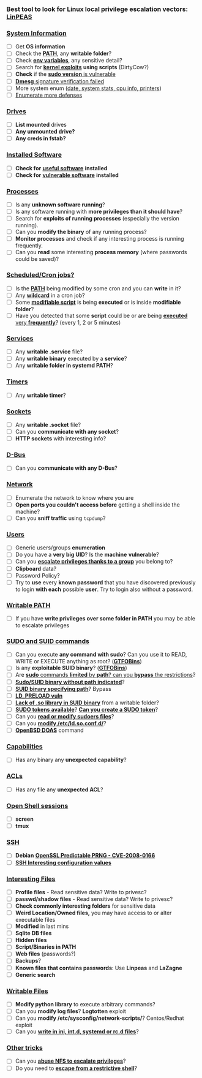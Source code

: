
### **Best tool to look for Linux local privilege escalation vectors:** [**LinPEAS**](https://github.com/carlospolop/privilege-escalation-awesome-scripts-suite/tree/master/linPEAS)

### [System Information](https://book.hacktricks.xyz/linux-hardening/privilege-escalation#system-information)

- [ ]   Get **OS information**
- [ ]   Check the [**PATH**](https://book.hacktricks.xyz/linux-hardening/privilege-escalation#path), any **writable folder**?
- [ ]   Check [**env variables**](https://book.hacktricks.xyz/linux-hardening/privilege-escalation#env-info), any sensitive detail?
- [ ]   Search for [**kernel exploits**](https://book.hacktricks.xyz/linux-hardening/privilege-escalation#kernel-exploits) **using scripts** (DirtyCow?)
- [ ]   **Check** if the [**sudo version** is vulnerable](https://book.hacktricks.xyz/linux-hardening/privilege-escalation#sudo-version)
- [ ]   [**Dmesg** signature verification failed](https://book.hacktricks.xyz/linux-hardening/privilege-escalation#dmesg-signature-verification-failed)
- [ ]   More system enum ([date, system stats, cpu info, printers](https://book.hacktricks.xyz/linux-hardening/privilege-escalation#more-system-enumeration))
- [ ]   [Enumerate more defenses](https://book.hacktricks.xyz/linux-hardening/privilege-escalation#enumerate-possible-defenses)

### [Drives](https://book.hacktricks.xyz/linux-hardening/privilege-escalation#drives)

- [ ]   **List mounted** drives
- [ ]   **Any unmounted drive?**
- [ ]   **Any creds in fstab?**

### [**Installed Software**](https://book.hacktricks.xyz/linux-hardening/privilege-escalation#installed-software)

- [ ]   **Check for** [**useful software**](https://book.hacktricks.xyz/linux-hardening/privilege-escalation#useful-software) **installed**
- [ ]   **Check for** [**vulnerable software**](https://book.hacktricks.xyz/linux-hardening/privilege-escalation#vulnerable-software-installed) **installed**

### [Processes](https://book.hacktricks.xyz/linux-hardening/privilege-escalation#processes)

- [ ]   Is any **unknown software running**?
- [ ]   Is any software running with **more privileges than it should have**?
- [ ]   Search for **exploits of running processes** (especially the version running).
- [ ]   Can you **modify the binary** of any running process?
- [ ]   **Monitor processes** and check if any interesting process is running frequently.
- [ ]   Can you **read** some interesting **process memory** (where passwords could be saved)?

### [Scheduled/Cron jobs?](https://book.hacktricks.xyz/linux-hardening/privilege-escalation#scheduled-jobs)

- [ ]   Is the [**PATH**](https://book.hacktricks.xyz/linux-hardening/privilege-escalation#cron-path) being modified by some cron and you can **write** in it?
- [ ]   Any [**wildcard**](https://book.hacktricks.xyz/linux-hardening/privilege-escalation#cron-using-a-script-with-a-wildcard-wildcard-injection) in a cron job?
- [ ]   Some [**modifiable script**](https://book.hacktricks.xyz/linux-hardening/privilege-escalation#cron-script-overwriting-and-symlink) is being **executed** or is inside **modifiable folder**?
- [ ]   Have you detected that some **script** could be or are being [**executed** very **frequently**](https://book.hacktricks.xyz/linux-hardening/privilege-escalation#frequent-cron-jobs)? (every 1, 2 or 5 minutes)

### [Services](https://book.hacktricks.xyz/linux-hardening/privilege-escalation#services)

- [ ]   Any **writable .service** file?
- [ ]   Any **writable binary** executed by a **service**?
- [ ]   Any **writable folder in systemd PATH**?

### [Timers](https://book.hacktricks.xyz/linux-hardening/privilege-escalation#timers)

- [ ]   Any **writable timer**?

### [Sockets](https://book.hacktricks.xyz/linux-hardening/privilege-escalation#sockets)

- [ ]   Any **writable .socket** file?
- [ ]   Can you **communicate with any socket**?
- [ ]   **HTTP sockets** with interesting info?

### [D-Bus](https://book.hacktricks.xyz/linux-hardening/privilege-escalation#d-bus)

- [ ]   Can you **communicate with any D-Bus**?

### [Network](https://book.hacktricks.xyz/linux-hardening/privilege-escalation#network)

- [ ]   Enumerate the network to know where you are
- [ ]   **Open ports you couldn't access before** getting a shell inside the machine?
- [ ]   Can you **sniff traffic** using `tcpdump`?

### [Users](https://book.hacktricks.xyz/linux-hardening/privilege-escalation#users)

- [ ]   Generic users/groups **enumeration**
- [ ]   Do you have a **very big UID**? Is the **machine** **vulnerable**?
- [ ]   Can you [**escalate privileges thanks to a group**](https://book.hacktricks.xyz/linux-hardening/privilege-escalation/interesting-groups-linux-pe) you belong to?
- [ ]   **Clipboard** data?
- [ ]   Password Policy?
- [ ]   Try to **use** every **known password** that you have discovered previously to login **with each** possible **user**. Try to login also without a password.

### [Writable PATH](https://book.hacktricks.xyz/linux-hardening/privilege-escalation#writable-path-abuses)

- [ ]   If you have **write privileges over some folder in PATH** you may be able to escalate privileges

### [SUDO and SUID commands](https://book.hacktricks.xyz/linux-hardening/privilege-escalation#sudo-and-suid)

- [ ]   Can you execute **any command with sudo**? Can you use it to READ, WRITE or EXECUTE anything as root? ([**GTFOBins**](https://gtfobins.github.io))
- [ ]   Is any **exploitable SUID binary**? ([**GTFOBins**](https://gtfobins.github.io))
- [ ]   Are [**sudo** commands **limited** by **path**? can you **bypass** the restrictions](https://book.hacktricks.xyz/linux-hardening/privilege-escalation#sudo-execution-bypassing-paths)?
- [ ]   [**Sudo/SUID binary without path indicated**](https://book.hacktricks.xyz/linux-hardening/privilege-escalation#sudo-command-suid-binary-without-command-path)?
- [ ]   [**SUID binary specifying path**](https://book.hacktricks.xyz/linux-hardening/privilege-escalation#suid-binary-with-command-path)? Bypass
- [ ]   [**LD\_PRELOAD vuln**](https://book.hacktricks.xyz/linux-hardening/privilege-escalation#ld_preload)
- [ ]   [**Lack of .so library in SUID binary**](https://book.hacktricks.xyz/linux-hardening/privilege-escalation#suid-binary-so-injection) from a writable folder?
- [ ]   [**SUDO tokens available**](https://book.hacktricks.xyz/linux-hardening/privilege-escalation#reusing-sudo-tokens)? [**Can you create a SUDO token**](https://book.hacktricks.xyz/linux-hardening/privilege-escalation#var-run-sudo-ts-less-than-username-greater-than)?
- [ ]   Can you [**read or modify sudoers files**](https://book.hacktricks.xyz/linux-hardening/privilege-escalation#etc-sudoers-etc-sudoers-d)?
- [ ]   Can you [**modify /etc/ld.so.conf.d/**](https://book.hacktricks.xyz/linux-hardening/privilege-escalation#etc-ld-so-conf-d)?
- [ ]   [**OpenBSD DOAS**](https://book.hacktricks.xyz/linux-hardening/privilege-escalation#doas) command

### [Capabilities](https://book.hacktricks.xyz/linux-hardening/privilege-escalation#capabilities)

- [ ]   Has any binary any **unexpected capability**?

### [ACLs](https://book.hacktricks.xyz/linux-hardening/privilege-escalation#acls)

- [ ]   Has any file any **unexpected ACL**?

### [Open Shell sessions](https://book.hacktricks.xyz/linux-hardening/privilege-escalation#open-shell-sessions)

- [ ]   **screen**
- [ ]   **tmux**

### [SSH](https://book.hacktricks.xyz/linux-hardening/privilege-escalation#ssh)

- [ ]   **Debian** [**OpenSSL Predictable PRNG - CVE-2008-0166**](https://book.hacktricks.xyz/linux-hardening/privilege-escalation#debian-openssl-predictable-prng-cve-2008-0166)
- [ ]   [**SSH Interesting configuration values**](https://book.hacktricks.xyz/linux-hardening/privilege-escalation#ssh-interesting-configuration-values)

### [Interesting Files](https://book.hacktricks.xyz/linux-hardening/privilege-escalation#interesting-files)

- [ ]   **Profile files** - Read sensitive data? Write to privesc?
- [ ]   **passwd/shadow files** - Read sensitive data? Write to privesc?
- [ ]   **Check commonly interesting folders** for sensitive data
- [ ]   **Weird Location/Owned files,** you may have access to or alter executable files
- [ ]   **Modified** in last mins
- [ ]   **Sqlite DB files**
- [ ]   **Hidden files**
- [ ]   **Script/Binaries in PATH**
- [ ]   **Web files** (passwords?)
- [ ]   **Backups**?
- [ ]   **Known files that contains passwords**: Use **Linpeas** and **LaZagne**
- [ ]   **Generic search**

### [**Writable Files**](https://book.hacktricks.xyz/linux-hardening/privilege-escalation#writable-files)

- [ ]   **Modify python library** to execute arbitrary commands?
- [ ]   Can you **modify log files**? **Logtotten** exploit
- [ ]   Can you **modify /etc/sysconfig/network-scripts/**? Centos/Redhat exploit
- [ ]   Can you [**write in ini, int.d, systemd or rc.d files**](https://book.hacktricks.xyz/linux-hardening/privilege-escalation#init-init-d-systemd-and-rc-d)?

### [**Other tricks**](https://book.hacktricks.xyz/linux-hardening/privilege-escalation#other-tricks)

- [ ]   Can you [**abuse NFS to escalate privileges**](https://book.hacktricks.xyz/linux-hardening/privilege-escalation#nfs-privilege-escalation)?
- [ ]   Do you need to [**escape from a restrictive shell**](https://book.hacktricks.xyz/linux-hardening/privilege-escalation#escaping-from-restricted-shells)?